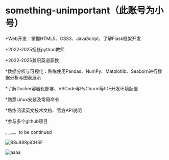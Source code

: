 # something-unimportant（此账号为小号）




*Web开发：掌握HTML5、CSS3、JavaScript，了解Flask框架开发 

*2022-2025担任python教师 

*2022-2025兼职英语家教 

*数据分析与可视化：熟练使用Pandas、NumPy、Matplotlib、Seaborn进行数据分析与图表展示 

*了解Docker容器化部署、VSCode与PyCharm等IDE开发环境配置 

*熟悉Linux安装及常用命令 

*熟练阅读英文技术文档、官方API说明 

*参与多个github项目


  
。。。。。to be continued 

![98u888piCHSF](https://github.com/user-attachments/assets/82933262-fcbc-489f-a75e-d85332af9394)



![aaaa](https://github.com/user-attachments/assets/fdcf0a6a-27d8-4c70-82f3-3dd73349b975)


